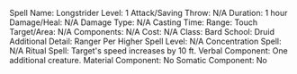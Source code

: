 
Spell Name: Longstrider
Level: 1
Attack/Saving Throw: N/A
Duration: 1 hour
Damage/Heal: N/A
Damage Type: N/A
Casting Time: 
Range: Touch
Target/Area: N/A
Components: N/A
Cost: N/A
Class: Bard
School:  Druid
Additional Detail:  Ranger
Per Higher Spell Level: N/A
Concentration Spell: N/A
Ritual Spell: Target's speed increases by 10 ft.
Verbal Component: One additional creature.
Material Component: No
Somatic Component: No
